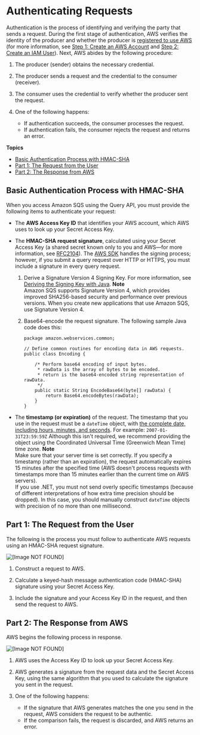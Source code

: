 # Authenticating Requests<a name="sqs-api-request-authentication"></a>

Authentication is the process of identifying and verifying the party that sends a request\. During the first stage of authentication, AWS verifies the identity of the producer and whether the producer is [registered to use AWS](https://aws.amazon.com/) \(for more information, see [Step 1: Create an AWS Account](sqs-setting-up.md#sqs-creating-aws-account) and [Step 2: Create an IAM User](sqs-setting-up.md#sqs-creating-iam-user)\)\. Next, AWS abides by the following procedure:

1. The producer \(sender\) obtains the necessary credential\.

1. The producer sends a request and the credential to the consumer \(receiver\)\.

1. The consumer uses the credential to verify whether the producer sent the request\.

1. One of the following happens:
   + If authentication succeeds, the consumer processes the request\.
   + If authentication fails, the consumer rejects the request and returns an error\.

**Topics**
+ [Basic Authentication Process with HMAC\-SHA](#sqs-api-basic-authentication-process)
+ [Part 1: The Request from the User](#sqs-authentication-user)
+ [Part 2: The Response from AWS](#sqs-authentication-aws)

## Basic Authentication Process with HMAC\-SHA<a name="sqs-api-basic-authentication-process"></a>

When you access Amazon SQS using the Query API, you must provide the following items to authenticate your request:
+ The **AWS Access Key ID** that identifies your AWS account, which AWS uses to look up your Secret Access Key\.
+ The **HMAC\-SHA request signature**, calculated using your Secret Access Key \(a shared secret known only to you and AWS—for more information, see [RFC2104](http://www.faqs.org/rfcs/rfc2104.html)\)\. The [AWS SDK](https://aws.amazon.com/code/) handles the signing process; however, if you submit a query request over HTTP or HTTPS, you must include a signature in every query request\.

  1. Derive a Signature Version 4 Signing Key\. For more information, see [Deriving the Signing Key with Java](http://docs.aws.amazon.com/general/latest/gr/signature-v4-examples.html#signature-v4-examples-java)\.
**Note**  
Amazon SQS supports Signature Version 4, which provides improved SHA256\-based security and performance over previous versions\. When you create new applications that use Amazon SQS, use Signature Version 4\.

  1. Base64\-encode the request signature\. The following sample Java code does this:

     ```
     package amazon.webservices.common;
     
     // Define common routines for encoding data in AWS requests.
     public class Encoding {
     
         /* Perform base64 encoding of input bytes.
          * rawData is the array of bytes to be encoded.
          * return is the base64-encoded string representation of rawData.
          */
         public static String EncodeBase64(byte[] rawData) {
             return Base64.encodeBytes(rawData);
         }
     }
     ```
+ The **timestamp \(or expiration\)** of the request\. The timestamp that you use in the request must be a `dateTime` object, with [the complete date, including hours, minutes, and seconds](http://www.w3.org/TR/xmlschema-2/#dateTime)\. For example: `2007-01-31T23:59:59Z` Although this isn't required, we recommend providing the object using the Coordinated Universal Time \(Greenwich Mean Time\) time zone\.
**Note**  
Make sure that your server time is set correctly\. If you specify a timestamp \(rather than an expiration\), the request automatically expires 15 minutes after the specified time \(AWS doesn't process requests with timestamps more than 15 minutes earlier than the current time on AWS servers\)\.  
If you use \.NET, you must not send overly specific timestamps \(because of different interpretations of how extra time precision should be dropped\)\. In this case, you should manually construct `dateTime` objects with precision of no more than one millisecond\.

## Part 1: The Request from the User<a name="sqs-authentication-user"></a>

The following is the process you must follow to authenticate AWS requests using an HMAC\-SHA request signature\.

![\[Image NOT FOUND\]](http://docs.aws.amazon.com/AWSSimpleQueueService/latest/SQSDeveloperGuide/images/sqs-basic-authentication-process-hmac-user.png)

1. Construct a request to AWS\. 

1. Calculate a keyed\-hash message authentication code \(HMAC\-SHA\) signature using your Secret Access Key\.

1. Include the signature and your Access Key ID in the request, and then send the request to AWS\.

## Part 2: The Response from AWS<a name="sqs-authentication-aws"></a>

AWS begins the following process in response\.

![\[Image NOT FOUND\]](http://docs.aws.amazon.com/AWSSimpleQueueService/latest/SQSDeveloperGuide/images/sqs-basic-authentication-process-hmac-aws.png)

1. AWS uses the Access Key ID to look up your Secret Access Key\.

1. AWS generates a signature from the request data and the Secret Access Key, using the same algorithm that you used to calculate the signature you sent in the request\.

1. One of the following happens:
   + If the signature that AWS generates matches the one you send in the request, AWS considers the request to be authentic\.
   + If the comparison fails, the request is discarded, and AWS returns an error\. 